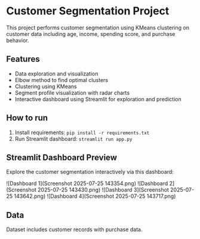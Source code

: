 # Customer Segmentation Project

This project performs customer segmentation using KMeans clustering on customer data including age, income, spending score, and purchase behavior. 

## Features
- Data exploration and visualization
- Elbow method to find optimal clusters
- Clustering using KMeans
- Segment profile visualization with radar charts
- Interactive dashboard using Streamlit for exploration and prediction

## How to run
1. Install requirements: `pip install -r requirements.txt`
2. Run Streamlit dashboard: `streamlit run app.py`

## Streamlit Dashboard Preview

Explore the customer segmentation interactively via this dashboard:

![Dashboard 1](Screenshot 2025-07-25 143354.png)
![Dashboard 2](Screenshot 2025-07-25 143430.png)
![Dashboard 3](Screenshot 2025-07-25 143642.png)
![Dashboard 4](Screenshot 2025-07-25 143717.png)


## Data
Dataset includes customer records with purchase data.


